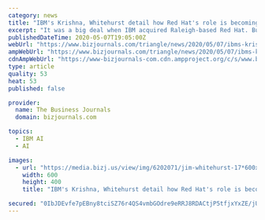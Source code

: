 ```yaml
---
category: news
title: "IBM's Krishna, Whitehurst detail how Red Hat's role is becoming crucial to success"
excerpt: "It was a big deal when IBM acquired Raleigh-based Red Hat. But the pandemic is showing just how vital the acquisition has proven to be."
publishedDateTime: 2020-05-07T19:05:00Z
webUrl: "https://www.bizjournals.com/triangle/news/2020/05/07/ibms-krishna-whitehurst-detail-how-red-hats-role.html"
ampWebUrl: "https://www.bizjournals.com/triangle/news/2020/05/07/ibms-krishna-whitehurst-detail-how-red-hats-role.amp.html"
cdnAmpWebUrl: "https://www-bizjournals-com.cdn.ampproject.org/c/s/www.bizjournals.com/triangle/news/2020/05/07/ibms-krishna-whitehurst-detail-how-red-hats-role.amp.html"
type: article
quality: 53
heat: 53
published: false

provider:
  name: The Business Journals
  domain: bizjournals.com

topics:
  - IBM AI
  - AI

images:
  - url: "https://media.bizj.us/view/img/6202071/jim-whitehurst-17*600xx4000-2667-0-0.jpg"
    width: 600
    height: 400
    title: "IBM's Krishna, Whitehurst detail how Red Hat's role is becoming crucial to success"

secured: "0IbJDEvfe7pEBny8tciSZ76r4QS4vmbGOdre9eRRJ8RDACtjP5tfjxYxZE/jU8Fi1VoKWiXjHjq/DqVe2u+yI8MtWLezceeo99ua+8t5zDunXf+shlUp/HqU7EYmYWcTuDjgTTQg8WsZZ+IDIZH7Pgdp0AAxgIG9Ozkgf9MYf+IkS9uUUW+ZuEoNCgOrwOgjlNxT3fmuLLTu2P2ix5oqyJrqAELIdZrSwEJYLqB3wFG9HSNqOD3QrqfPswp4cZda6hdjbGflF8kWV8B++0Zi1kahgfhJoWYOptSwUqi97O5mEiJ80CEHNcqxWk24mul6DQ14fvGL/X+qcbxf3g+9K2CQPEyldN7JjPb1ereL1K4FDAgMPSBujgyqdccBSUn2dDyarI1OzH7xoStq7tHSzUaTiU3MMA/Nfr9xPusg6vKdkAOMbC3ovg3IQExRoDRj7EmOdfmdfxQ6PjrVA4uwiBPo12+Iehig29LHexxjJqY=;EhwGnObzKkKMNB2v7J+t1A=="
---
```


